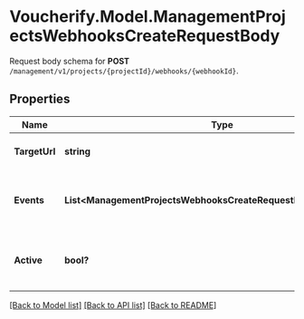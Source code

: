 # Voucherify.Model.ManagementProjectsWebhooksCreateRequestBody
Request body schema for **POST** `/management/v1/projects/{projectId}/webhooks/{webhookId}`.

## Properties

Name | Type | Description | Notes
------------ | ------------- | ------------- | -------------
**TargetUrl** | **string** | URL address that receives webhooks. | [optional] 
**Events** | **List&lt;ManagementProjectsWebhooksCreateRequestBody.EventsEnum&gt;** | Lists the events that trigger webhook sendout. | [optional] 
**Active** | **bool?** | Determines if the webhook configuration is active. | [optional] [default to true]

[[Back to Model list]](../README.md#documentation-for-models) [[Back to API list]](../README.md#documentation-for-api-endpoints) [[Back to README]](../README.md)

